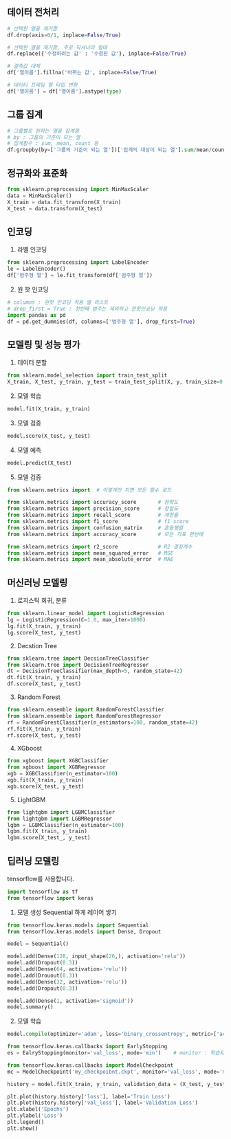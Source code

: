 ## 데이터 전처리

```python
# 선택한 열을 제거함
df.drop(axis=0/1, inplace=False/True)
```

```python
# 선택한 열을 제거함, 주로 딕셔너리 형태
df.replace({'수정하려는 값' : '수정된 값'}, inplace=False/True)
```

```python
# 결측값 대체
df['열이름'].fillna('바뀌는 값', inplace=False/True)
```

```python
# 데이터 프레임 열 타입 변환
df['열이름'] = df['열이름'].astype(type)
```


## 그룹 집계

```python
# 그룹별로 원하는 열을 집계함
# by : 그룹의 기준이 되는 열 
# 집계함수 : sum, mean, count 등
df.groupby(by=['그룹의 기준이 되는 열'])['집계의 대상이 되는 열'].sum/mean/count()
```


## 정규화와 표준화

```python
from sklearn.preprocessing import MinMaxScaler
data = MinMaxScaler()
X_train = data.fit_transform(X_train)
X_test = data.transform(X_test)
```


## 인코딩

1. 라벨 인코딩
```python
from sklearn.preprocessing import LabelEncoder
le = LabelEncoder()
df['범주형 열'] = le.fit_transform(df['범주형 열'])
```

2. 원 핫 인코딩
```python
# columns : 원핫 인코딩 적용 열 리스트
# drop_first = True : 첫번째 범주는 제외하고 원핫인코딩 적용
import pandas as pd
df = pd.get_dummies(df, columns=['범주형 열'], drop_first=True)
```


## 모델링 및 성능 평가

1. 데이터 분할
```python
from sklearn.model_selection import train_test_split
X_train, X_test, y_train, y_test = train_test_split(X, y, train_size=0.8, stratify=y, random_state=42)
```


2. 모델 학습
```python
model.fit(X_train, y_train)
```

3. 모델 검증
```python
model.score(X_test, y_test)
```

4. 모델 예측
```python
model.predict(X_test)
```

5. 모델 검증
```python
from sklearn.metrics import  # 이렇게만 치면 모든 함수 로드

from sklearn.metrics import accuracy_score       # 정확도 
from sklearn.metrics import precision_score      # 정밀도
from sklearn.metrics import recall_score         # 재현율
from sklearn.metrics import f1_score             # f1 score
from sklearn.metrics import confusion_matrix     # 혼동행렬
from sklearn.metrics import accuracy_score       # 모든 지표 한번에

from sklearn.metrics import r2_score             # R2 결정계수
from sklearn.metrics import mean_squared_error   # MSE
from sklearn.metrics import mean_absolute_error  # MAE
```

## 머신러닝 모델링

1. 로지스틱 회귀, 분류
```python
from sklearn.linear_model import LogisticRegression
lg = LogisticRegression(C=1.0, max_iter=1000)
lg.fit(X_train, y_train)
lg.score(X_test, y_test)
```

2. Decstion Tree
```python
from sklearn.tree import DecsionTreeClassifier
from sklearn.tree import DecisionTreeRegressor
dt = DecisionTreeClassifier(max_depth=5, random_state=42)
dt.fit(X_train, y_train)
df.score(X_test, y_test)
```


3. Random Forest
```python
from sklearn.ensemble import RandomForestClassifier
from sklearn.ensemble import RandomForestRegressor
rf = RandomForestClassifier(n_estimators=100, random_state=42)
rf.fit(X_train, y_train)
rf.score(X_test, y_test)
```


4. XGboost
```python
from xgboost import XGBClassifier
from xgboost import XGBRegressor
xgb = XGBClassifier(n_estimator=100)
xgb.fit(X_train, y_train)
xgb.score(X_test, y_test)
```


5. LightGBM
```python
from lightgbm import LGBMClassifier
from lightgbm import LGBMRegressor
lgbm = LGBMClassifier(n_estimator=100)
lgbm.fit(X_train, y_train)
lgbm.score(X_test_, y_test)
```


## 딥러닝 모델링

tensorflow를 사용합니다.

```python
import tensorflow as tf
from tensorflow import keras
```

1. 모델 생성
Sequential 하게 레이어 쌓기
```python
from tensorflow.keras.models import Sequential
from tensorflow.keras.models import Dense, Dropout

model = Sequential()

model.add(Dense(128, input_shape(26,), activation='relu'))
model.add(Dropout(0.3))
model.add(Dense(64, activation='relu'))
model.add(Drouout(0.3))
model.add(Dense(32, activation='relu'))
model.add(Dropout(0.3))

model.add(Dense(1, activation='sigmoid')) 
model.summary()
```

2. 모델 학습
```python
model.compile(optimizer='adam', loss='binary_crossentropy', metric=['accuracy'])
```

```python
from tensorflow.keras.callbacks import EarlyStopping
es = EalryStopping(monitor='val_loss', mode='min')    # monitor : 학습되는지 확인하는 기준, mode : 모델 최적화 기준 최대화/최소화
```

```python
from tensorflow.keras.callbacks import ModelCheckpoint
mc = ModelCheckpoint('my_checkpoibnt.ckpt', monitor='val_loss', mode='min', save_best_only=True)
```

```python
history = model.fit(X_train, y_train, validation_data = (X_test, y_test), epochs=epochs, batch_size=batch_size, callbacks=[es, mc])
```

```python
plt.plot(history.history['loss'], label='Train Loss')
plt.plot(history.history['val_loss'], label='Validation Loss')
plt.xlabel('Epochs')
plt.ylabel('Loss')
plt.legend()
plt.show()
```